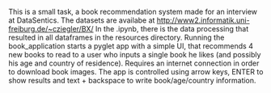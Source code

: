 This is a small task, a book recommendation system made for an interview at DataSentics. The datasets are availabe at http://www2.informatik.uni-freiburg.de/~cziegler/BX/
In the .ipynb, there is the data processing that resulted in all dataframes in the resources directory. Running the book_application starts a pyglet app with a simple UI, that recommends 4 new books to read to a user who inputs a single book he likes (and possibly his age and country of residence). Requires an internet connection in order to download book images. The app is controlled using arrow keys, ENTER to show results and text + backspace to write book/age/country information. 
